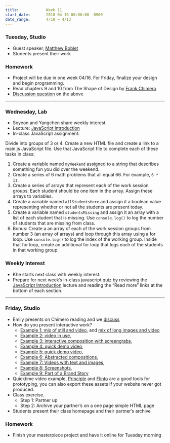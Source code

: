 ```yaml
---
title:            Week 11
start_date:       2018-04-10 00:00:00 -0500
date_range:       4/10 – 4/13
---
```


### Tuesday, Studio

- Guest speaker, [Matthew Boblet](http://matthewboblet.xyz/)
- Students present their work

### Homework

- Project will be due in one week 04/16. For Friday, finalize your design and begin programming.
- Read chapters 9 and 10 from The Shape of Design by [Frank Chimero](https://shapeofdesignbook.com/chapters/09-delight-and-accommodation/)
- [Discussion question](https://docs.google.com/document/d/1jW_qhSsflUgpyhmWnKi76KhBRaVJelRpCTCY_HYA25Y/edit?usp=sharing) on the above

---

### Wednesday, Lab

- Soyeon and Yangchen share weekly interest.
- Lecture: [JavaScript Introduction](/lectures/lab/javascript-introduction)
- In-class JavaScript assignment:

Divide into groups of 3 or 4. Create a new HTML file and create a link to a main.js JavaScript file. Use that JavaScript file to complete each of these tasks in class:

1. Create a variable named `myWeekend` assigned to a string that describes something fun you did over the weekend.
1. Create a series of 6 math problems that all equal 66. For example, `6 * 11`.
1. Create a series of arrays that represent each of the work session groups. Each student should be one item in the array. Assign these arrays to variables.
1. Create a variable named `allStudentsHere` and assign it a boolean value representing whether or not all the students are present today.
1. Create a variable named `studentsMissing` and assign it an array with a list of each student that is missing. Use `console.log()` to log the number of students that are missing from class.
1. Bonus: Create a an array of each of the work session groups from number 3 (an array of arrays) and loop through this array using a for loop. Use `console.log()` to log the index of the working group. Inside that for loop, create an additional for loop that logs each of the students in that working group.

### Weekly Interest

- Khe starts next class with weekly interest.
- Prepare for next week’s in-class javascript quiz by reviewing the [JavaScript Introduction](/lectures/lab/javascript-introduction) lecture and reading the “Read more” links at the bottom of each section.

---

### Friday, Studio

- Emily presents on Chimero reading and we [discuss](https://docs.google.com/document/d/1jW_qhSsflUgpyhmWnKi76KhBRaVJelRpCTCY_HYA25Y/edit?usp=sharing)
- How do you present interactive work?
  - [Example 1: mix of still and video](http://wax-studios.com/projects/arper_website), and [mix of long images and video](http://www.hugoandmarie.com/studio/cienne/)
  - [Example 2: video in use](https://www.studiomoniker.com/projects/ik-durf-niet-te-zeggen-dat),
  - [Example 3: interactive composition with screengrabs](http://office.adrianaramic.com/),
  - [Example 4: quick demo video](https://www.roandcostudio.com/#3),
  - [Example 5: quick demo video](http://www.andrewherzog.com/index.html),
  - [Example 6: Abstracted compositions](http://allanyu.nyc/),
  - [Example 7: Videos with text and images](http://2017.matthewboblet.com/),
  - [Example 8: Screenshots](http://www.projectprojects.com/projects/types/web),
  - [Example 9: Part of a Brand Story](http://www.projectprojects.com/projects/types/web)
- Quicktime video example, [Principle](http://principleformac.com/) and [Flinto](https://www.flinto.com/) are a good tools for prototyping, you can also export these assets if your website never got produced.
- Class exercise.
  - Step 1: Partner up
  - Step 2: Archive your partner&rsquo;s on a one page simple HTML page
- Students present their class homepage and their partner&rsquo;s archive

### Homework

- Finish your masterpiece project and have it online for Tuesday morning

